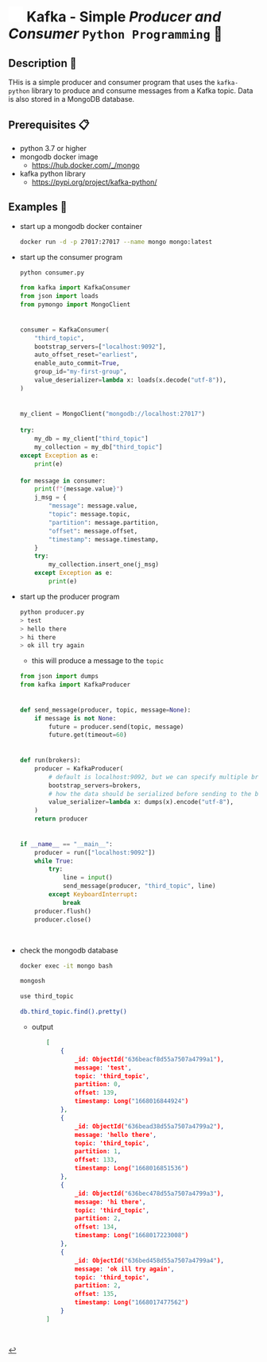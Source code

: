 # <img src="../../assets/img/kafka.png" width="30px"> **Kafka** - **Simple** ***Producer*** *and* ***Consumer*** `Python Programming` 🚿

## **Description** 👀

THis is a simple producer and consumer program that uses the `kafka-python` library to produce and consume messages from a Kafka topic. Data is also stored in a MongoDB database.

## **Prerequisites** 📋

* python 3.7 or higher
* mongodb docker image
  * <https://hub.docker.com/_/mongo>
* kafka python library
  * <https://pypi.org/project/kafka-python/>

## **Examples** 🧩

* start up a mongodb docker container

    ```bash
    docker run -d -p 27017:27017 --name mongo mongo:latest
    ```

* start up the consumer program

    ```bash
    python consumer.py
    ```

    ```python
    from kafka import KafkaConsumer
    from json import loads
    from pymongo import MongoClient


    consumer = KafkaConsumer(
        "third_topic",
        bootstrap_servers=["localhost:9092"],
        auto_offset_reset="earliest",
        enable_auto_commit=True,
        group_id="my-first-group",
        value_deserializer=lambda x: loads(x.decode("utf-8")),
    )


    my_client = MongoClient("mongodb://localhost:27017")

    try:
        my_db = my_client["third_topic"]
        my_collection = my_db["third_topic"]
    except Exception as e:
        print(e)

    for message in consumer:
        print(f"{message.value}")
        j_msg = {
            "message": message.value,
            "topic": message.topic,
            "partition": message.partition,
            "offset": message.offset,
            "timestamp": message.timestamp,
        }
        try:
            my_collection.insert_one(j_msg)
        except Exception as e:
            print(e)
    ```

* start up the producer program

    ```bash
    python producer.py
    > test
    > hello there
    > hi there
    > ok ill try again
    ```

    * this will produce a message to the `topic`

    ```python
    from json import dumps
    from kafka import KafkaProducer


    def send_message(producer, topic, message=None):
        if message is not None:
            future = producer.send(topic, message)
            future.get(timeout=60)


    def run(brokers):
        producer = KafkaProducer(
            # default is localhost:9092, but we can specify multiple brokers
            bootstrap_servers=brokers,
            # how the data should be serialized before sending to the broker
            value_serializer=lambda x: dumps(x).encode("utf-8"),
        )
        return producer


    if __name__ == "__main__":
        producer = run(["localhost:9092"])
        while True:
            try:
                line = input()
                send_message(producer, "third_topic", line)
            except KeyboardInterrupt:
                break
        producer.flush()
        producer.close()
    ```

<br>

* check the mongodb database

    ```bash
    docker exec -it mongo bash
    ```

    ```bash
    mongosh
    ```

    ```bash
    use third_topic
    ```

    ```bash
    db.third_topic.find().pretty()
    ```

  * output

    ```json
        [
            {
                _id: ObjectId("636beacf8d55a7507a4799a1"),
                message: 'test',
                topic: 'third_topic',
                partition: 0,
                offset: 139,
                timestamp: Long("1668016844924")
            },
            {
                _id: ObjectId("636bead38d55a7507a4799a2"),
                message: 'hello there',
                topic: 'third_topic',
                partition: 1,
                offset: 133,
                timestamp: Long("1668016851536")
            },
            {
                _id: ObjectId("636bec478d55a7507a4799a3"),
                message: 'hi there',
                topic: 'third_topic',
                partition: 2,
                offset: 134,
                timestamp: Long("1668017223008")
            },
            {
                _id: ObjectId("636bed458d55a7507a4799a4"),
                message: 'ok ill try again',
                topic: 'third_topic',
                partition: 2,
                offset: 135,
                timestamp: Long("1668017477562")
            }
        ]
    ```

<br />

[↩️](../README.md)
